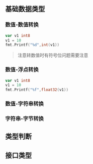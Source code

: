 ## 基础数据类型

### 数值-数值转换
```go
var v1 int8 
v1 = 10
fmt.Printf("%d",int(v1))
``` 
> 注意转数值时有符号位问题需要注意

### 数值-浮点转换
```go
var v1 int8 
v1 = 10
fmt.Printf("%f",float32(v1))
``` 

### 数值-字符串转换

### 字符串-字节转换

## 类型判断

## 接口类型